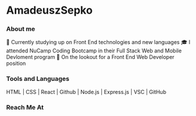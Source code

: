 # AmadeuszSepko

### About me

🧠&nbsp;Currently studying up on Front End technologies and new languages
🎓&nbsp;I attended NuCamp Coding Bootcamp in their Full Stack Web and Mobile Devloment program
🎯&nbsp;On the lookout for a Front End Web Developer position

### Tools and Languages

HTML | CSS | React | Github | Node.js | Express.js | VSC | GitHub

### Reach Me At

